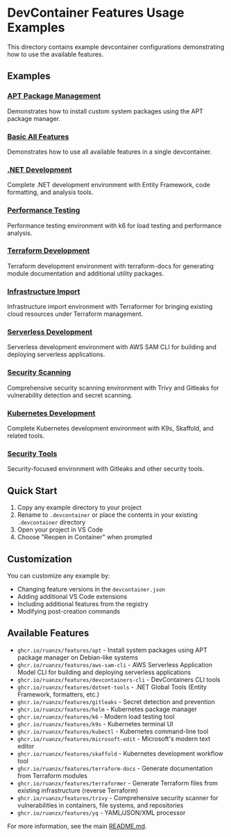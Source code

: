 # DevContainer Features Usage Examples

This directory contains example devcontainer configurations demonstrating how to use the available features.

## Examples

### [APT Package Management](apt-packages/)
Demonstrates how to install custom system packages using the APT package manager.

### [Basic All Features](basic-all-features/)
Demonstrates how to use all available features in a single devcontainer.

### [.NET Development](dotnet-dev/)
Complete .NET development environment with Entity Framework, code formatting, and analysis tools.

### [Performance Testing](performance-testing/)
Performance testing environment with k6 for load testing and performance analysis.

### [Terraform Development](terraform-dev/)
Terraform development environment with terraform-docs for generating module documentation and additional utility packages.

### [Infrastructure Import](infrastructure-import/)
Infrastructure import environment with Terraformer for bringing existing cloud resources under Terraform management.

### [Serverless Development](serverless-development/)
Serverless development environment with AWS SAM CLI for building and deploying serverless applications.

### [Security Scanning](security-scanning/)
Comprehensive security scanning environment with Trivy and Gitleaks for vulnerability detection and secret scanning.

### [Kubernetes Development](kubernetes-dev/)
Complete Kubernetes development environment with K9s, Skaffold, and related tools.

### [Security Tools](security-tools/)
Security-focused environment with Gitleaks and other security tools.

## Quick Start

1. Copy any example directory to your project
2. Rename to `.devcontainer` or place the contents in your existing `.devcontainer` directory
3. Open your project in VS Code
4. Choose "Reopen in Container" when prompted

## Customization

You can customize any example by:
- Changing feature versions in the `devcontainer.json`
- Adding additional VS Code extensions
- Including additional features from the registry
- Modifying post-creation commands

## Available Features

- `ghcr.io/ruanzx/features/apt` - Install system packages using APT package manager on Debian-like systems
- `ghcr.io/ruanzx/features/aws-sam-cli` - AWS Serverless Application Model CLI for building and deploying serverless applications
- `ghcr.io/ruanzx/features/devcontainers-cli` - DevContainers CLI tools
- `ghcr.io/ruanzx/features/dotnet-tools` - .NET Global Tools (Entity Framework, formatters, etc.)
- `ghcr.io/ruanzx/features/gitleaks` - Secret detection and prevention
- `ghcr.io/ruanzx/features/helm` - Kubernetes package manager
- `ghcr.io/ruanzx/features/k6` - Modern load testing tool
- `ghcr.io/ruanzx/features/k9s` - Kubernetes terminal UI
- `ghcr.io/ruanzx/features/kubectl` - Kubernetes command-line tool
- `ghcr.io/ruanzx/features/microsoft-edit` - Microsoft's modern text editor
- `ghcr.io/ruanzx/features/skaffold` - Kubernetes development workflow tool
- `ghcr.io/ruanzx/features/terraform-docs` - Generate documentation from Terraform modules
- `ghcr.io/ruanzx/features/terraformer` - Generate Terraform files from existing infrastructure (reverse Terraform)
- `ghcr.io/ruanzx/features/trivy` - Comprehensive security scanner for vulnerabilities in containers, file systems, and repositories
- `ghcr.io/ruanzx/features/yq` - YAML/JSON/XML processor

For more information, see the main [README.md](../README.md).

